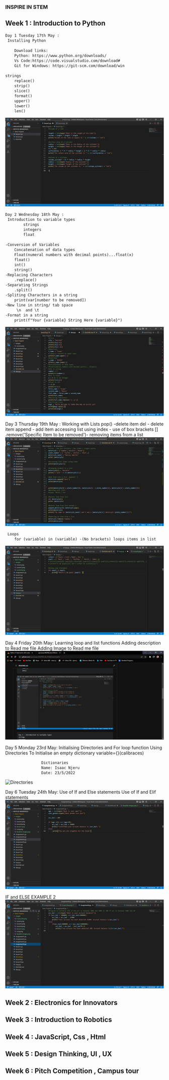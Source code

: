 ### INSPIRE IN STEM 

## Week 1 : Introduction to Python 
    Day 1 Tuesday 17th May :
     Installing Python
        
        Download links:
        Python: https://www.python.org/downloads/
        Vs Code:https://code.visualstudio.com/download#
        Git for Windows: https://git-scm.com/download/win

    strings
        replace()
        strip()
        slice()
        format()
        upper()
        lower()
        len()

![Assignment](./images/Lesson.png)

    Day 2 Wednesday 18th May :
     Introduction to variable types 
            strings
            integers
            float

    -Conversion of Variables
        Concatenation of data types
        Float(numeral numbers with decimal points)...float(x)
        float()
        int()
        string()
    -Replacing Characters
        .replace()
    -Separating Strings
        .split()
    -Spliting Characters in a string
        print(var[number to be removed])
    -New line in string/ tab space
         \n  and \t
    -Format in a string
        print(f"Your {variable} String Here {variable}")

![slice](./images/Lesson2.png)

Day 3 Thursday 19th May :
    Working with Lists 
        pop() -delete item
        del - delete item
        append - add item
        accessing list using index - use of box brackets []
        .remove('Specific Item to be removed')- removing items from a list
![Working with Lists](./images/Lesson6.png)

     Loops
        for (variable) in (variable) -(No brackets) loops items in list
![Loops](./images/Loop.png)

Day 4 Friday 20th May:
    Learning loop and list functions
    Adding description to Read me file
    Adding Image to Read me file 
![Read_Me_Image](./images/ReadMe%20Images.png)

Day 5 Monday 23rd May:
    Initialising Directories and For loop function
        Using Directories
            To Initialise an empty dictionary
                variable={}(calibraces)
        
                    Dictionaries
                    Name: Isaac Njeru
                    Date: 23/5/2022
![Directories](./images/lesson7.py.png)

Day 6 Tuesday 24th May:
        Use of If and Else statements
        Use of If and Elif statements
![IF_Else_Statements](./images/If_and_Else.png)

IF and ELSE EXAMPLE 2
![Assignment4](./images/Assignment4.png)

        
## Week 2 : Electronics for Innovators 

## Week 3 : Introduction to Robotics

## Week 4 : JavaScript, Css , Html 

## Week 5 : Design Thinking, UI , UX

## Week 6 : Pitch Competition , Campus tour